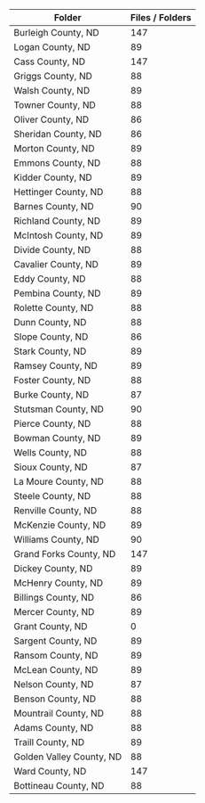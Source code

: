 | Folder                   |   Files / Folders |
|--------------------------|-------------------|
| Burleigh County, ND      |               147 |
| Logan County, ND         |                89 |
| Cass County, ND          |               147 |
| Griggs County, ND        |                88 |
| Walsh County, ND         |                89 |
| Towner County, ND        |                88 |
| Oliver County, ND        |                86 |
| Sheridan County, ND      |                86 |
| Morton County, ND        |                89 |
| Emmons County, ND        |                88 |
| Kidder County, ND        |                89 |
| Hettinger County, ND     |                88 |
| Barnes County, ND        |                90 |
| Richland County, ND      |                89 |
| McIntosh County, ND      |                89 |
| Divide County, ND        |                88 |
| Cavalier County, ND      |                89 |
| Eddy County, ND          |                88 |
| Pembina County, ND       |                89 |
| Rolette County, ND       |                88 |
| Dunn County, ND          |                88 |
| Slope County, ND         |                86 |
| Stark County, ND         |                89 |
| Ramsey County, ND        |                89 |
| Foster County, ND        |                88 |
| Burke County, ND         |                87 |
| Stutsman County, ND      |                90 |
| Pierce County, ND        |                88 |
| Bowman County, ND        |                89 |
| Wells County, ND         |                88 |
| Sioux County, ND         |                87 |
| La Moure County, ND      |                88 |
| Steele County, ND        |                88 |
| Renville County, ND      |                88 |
| McKenzie County, ND      |                89 |
| Williams County, ND      |                90 |
| Grand Forks County, ND   |               147 |
| Dickey County, ND        |                89 |
| McHenry County, ND       |                89 |
| Billings County, ND      |                86 |
| Mercer County, ND        |                89 |
| Grant County, ND         |                 0 |
| Sargent County, ND       |                89 |
| Ransom County, ND        |                89 |
| McLean County, ND        |                89 |
| Nelson County, ND        |                87 |
| Benson County, ND        |                88 |
| Mountrail County, ND     |                88 |
| Adams County, ND         |                88 |
| Traill County, ND        |                89 |
| Golden Valley County, ND |                88 |
| Ward County, ND          |               147 |
| Bottineau County, ND     |                88 |